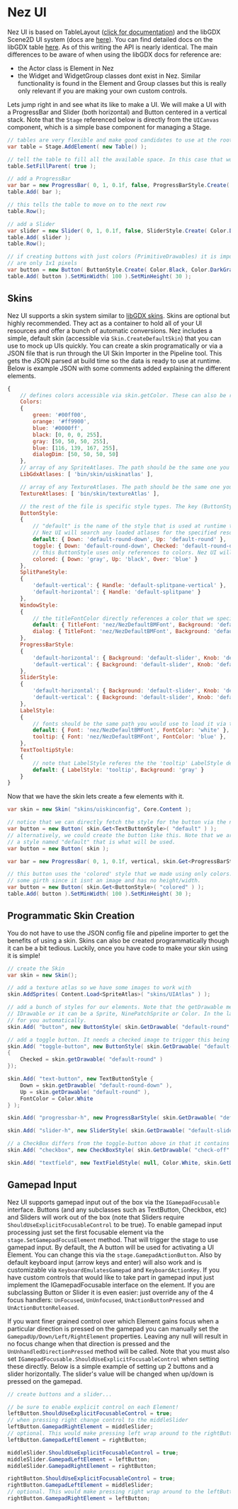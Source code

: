 Nez UI
============
Nez UI is based on TableLayout ([click for documentation](https://github.com/EsotericSoftware/tablelayout/blob/master/README.md)) and the libGDX Scene2D UI system (docs are [here](https://github.com/libgdx/libgdx/wiki/Scene2d.ui)). You can find detailed docs on the libGDX table [here](https://github.com/libgdx/libgdx/wiki/Table). As of this writing the API is nearly identical. The main differences to be aware of when using the libGDX docs for reference are:

- the Actor class is Element in Nez
- the Widget and WidgetGroup classes dont exist in Nez. Similar functionality is found in the Element and Group classes but this is really only relevant if you are making your own custom controls.


Lets jump right in and see what its like to make a UI. We will make a UI with a ProgressBar and Slider (both horizontal) and Button centered in a vertical stack. Note that the `Stage` referenced below is directly from the `UICanvas` component, which is a simple base component for managing a Stage.

```csharp
// tables are very flexible and make good candidates to use at the root of your UI. They work much like HTML tables but with more flexibility.
var table = Stage.AddElement( new Table() );

// tell the table to fill all the available space. In this case that would be the entire screen.
table.SetFillParent( true );

// add a ProgressBar
var bar = new ProgressBar( 0, 1, 0.1f, false, ProgressBarStyle.Create( Color.Black, Color.White ) );
table.Add( bar );

// this tells the table to move on to the next row
table.Row();

// add a Slider
var slider = new Slider( 0, 1, 0.1f, false, SliderStyle.Create( Color.DarkGray, Color.LightYellow ) );
table.Add( slider );
table.Row();

// if creating buttons with just colors (PrimitiveDrawables) it is important to explicitly set the minimum size since the colored textures created
// are only 1x1 pixels
var button = new Button( ButtonStyle.Create( Color.Black, Color.DarkGray, Color.Green ) );
table.Add( button ).SetMinWidth( 100 ).SetMinHeight( 30 );
```



## Skins
Nez UI supports a skin system similar to [libGDX skins](https://github.com/libgdx/libgdx/wiki/Skin). Skins are optional but highly recommended. They act as a container to hold all of your UI resources and offer a bunch of automatic conversions. Nez includes a simple, default skin (accessible via `Skin.CreateDefaultSkin`) that you can use to mock up UIs quickly. You can create a skin programatically or via a JSON file that is run through the UI Skin Importer in the Pipeline tool. This gets the JSON parsed at build time so the data is ready to use at runtime. Below is example JSON with some comments added explaining the different elements.

```javascript
{
	// defines colors accessible via skin.getColor. These can also be referenced in actual style definitions below
	Colors:
	{
		green: '#00ff00',
		orange: '#ff9900',
		blue: '#0000ff',
		black: [0, 0, 0, 255],
		gray: [50, 50, 50, 255],
		blue: [116, 139, 167, 255],
		dialogDim: [50, 50, 50, 50]
	},
	// array of any SpriteAtlases. The path should be the same one you would use to load it via the content system.
	LibGdxAtlases: [ 'bin/skin/uiskinatlas' ],

	// array of any TextureAtlases. The path should be the same one you would use to load it via the content system.
	TextureAtlases: [ 'bin/skin/textureAtlas' ],

	// the rest of the file is specific style types. The key (ButtonStyle here) is the exact class name from the UI element.
	ButtonStyle:
	{
		// "default" is the name of the style that is used at runtime to find it. Any font, color or IDrawable can be specified.
		// Nez UI will search any loaded atlases for the specified resource.
		default: { Down: 'default-round-down', Up: 'default-round' },
		toggle: { Down: 'default-round-down', Checked: 'default-round-down', Up: 'default-round' },
		// this ButtonStyle uses only references to colors. Nez UI will handle making appropriate resources at runtime for you.
		colored: { Down: 'gray', Up: 'black', Over: 'blue' }
	},
	SplitPaneStyle:
	{
		'default-vertical': { Handle: 'default-splitpane-vertical' },
		'default-horizontal': { Handle: 'default-splitpane' }
	},
	WindowStyle:
	{
		// the titleFontColor directly references a color that we specified above in the colors section
		default: { TitleFont: 'nez/NezDefaultBMFont', Background: 'default-window', TitleFontColor: 'white' },
		dialog: { TitleFont: 'nez/NezDefaultBMFont', Background: 'default-window', TitleFontColor: 'white', StageBackground: 'dialogDim' }
	},
	ProgressBarStyle:
	{
		'default-horizontal': { Background: 'default-slider', Knob: 'default-slider-knob' },
		'default-vertical': { Background: 'default-slider', Knob: 'default-round-large' }
	},
	SliderStyle:
	{
		'default-horizontal': { Background: 'default-slider', Knob: 'default-slider-knob' },
		'default-vertical': { Background: 'default-slider', Knob: 'default-round-large' }
	},
	LabelStyle:
	{
		// fonts should be the same path you would use to load it via the content system
		default: { Font: 'nez/NezDefaultBMFont', FontColor: 'white' },
		tooltip: { Font: 'nez/NezDefaultBMFont', FontColor: 'blue' },
	},
	TextTooltipStyle:
	{
		// note that LabelStyle referes the the 'tooltip' LabelStyle defined above
		default: { LabelStyle: 'tooltip', Background: 'gray' }
	}
}
```

Now that we have the skin lets create a few elements with it.

```csharp
var skin = new Skin( "skins/uiskinconfig", Core.Content );

// notice that we can directly fetch the style for the button via the name we specified in the JSON
var button = new Button( skin.Get<TextButtonStyle>( "default" ) );
// alternatively, we could create the button like this. Note that we are just giving it the skin so as long as there is
// a style named "default" that is what will be used.
var button = new Button( skin );

var bar = new ProgressBar( 0, 1, 0.1f, vertical, skin.Get<ProgressBarStyle>( "default-vertical" ) );

// this button uses the 'colored' style that we made using only colors. We have to remember to give it
// some girth since it isnt an image and has no height/width.
var button = new Button( skin.Get<ButtonStyle>( "colored" ) );
table.Add( button ).SetMinWidth( 100 ).SetMinHeight( 30 );
```


## Programmatic Skin Creation
You do not have to use the JSON config file and pipeline importer to get the benefits of using a skin. Skins can also be created programmatically though it can be a bit tedious. Luckily, once you have code to make your skin using it is simple!


```csharp
// create the Skin
var skin = new Skin();

// add a texture atlas so we have some images to work with
skin.AddSprites( Content.Load<SpriteAtlas>( "skins/UIAtlas" ) );

// add a bunch of styles for our elements. Note that the getDrawable method is very flexible. The name passed to it can be any type of
// IDrawable or it can be a Sprite, NinePatchSprite or Color. In the latter case Skin will create and manage the IDrawable
// for you automatically.
skin.Add( "button", new ButtonStyle( skin.GetDrawable( "default-round" ), skin.GetDrawable( "default-round-down" ), null ) );

// add a toggle button. It needs a checked image to trigger this being a two state button.
skin.Add( "toggle-button", new ButtonStyle( skin.GetDrawable( "default-round-down" ), skin.GetDrawable( "default-round-down" ), null )
{
	Checked = skin.getDrawable( "default-round" )
});

skin.Add( "text-button", new TextButtonStyle {
	Down = skin.getDrawable( "default-round-down" ),
	Up = skin.getDrawable( "default-round" ),
	FontColor = Color.White
} );

skin.Add( "progressbar-h", new ProgressBarStyle( skin.GetDrawable( "default-slider" ), skin.GetDrawable( "default-slider-knob" ) ) );

skin.Add( "slider-h", new SliderStyle( skin.GetDrawable( "default-slider" ), skin.GetDrawable( "default-slider-knob" ) ) );

// a CheckBox differs from the toggle-button above in that it contains text next to the box
skin.Add( "checkbox", new CheckBoxStyle( skin.GetDrawable( "check-off" ), skin.GetDrawable( "check-on" ), null, Color.White ) );

skin.Add( "textfield", new TextFieldStyle( null, Color.White, skin.GetDrawable( "cursor" ), skin.GetDrawable( "selection" ), skin.GetDrawable( "textfield" ) )
```


## Gamepad Input
Nez UI supports gamepad input out of the box via the `IGamepadFocusable` interface. Buttons (and any subclasses such as TextButton, Checkbox, etc) and Sliders will work out of the box (note that Sliders require `ShouldUseExplicitFocusableControl` to be true). To enable gamepad input processing just set the first focusable element via the `stage.SetGamepadFocusElement` method. That will trigger the stage to use gamepad input. By default, the A button will be used for activating a UI Element. You can change this via the `stage.GamepadActionButton`. Also by default keyboard input (arrow keys and enter) will also work and is customizable via `KeyboardEmulatesGamepad` and `KeyboardActionKey`. If you have custom controls that would like to take part in gamepad input just implement the IGamepadFocusable interface on the element. If you are subclassing Button or Slider it is even easier: just override any of the 4 focus handlers: `UnFocused`, `UnUnfocused`, `UnActionButtonPressed` and `UnActionButtonReleased`.

If you want finer grained control over which Element gains focus when a particular direction is pressed on the gamepad you can manually set the `GamepadUp/Down/Left/RightElement` properties. Leaving any null will result in no focus change when that direction is pressed and the `UnUnhandledDirectionPressed` method will be called. Note that you must also set `IGamepadFocusable.ShouldUseExplicitFocusableControl` when setting these directly. Below is a simple example of setting up 2 buttons and a slider horizontally. The slider's value will be changed when up/down is pressed on the gamepad.


```csharp
// create buttons and a slider...

// be sure to enable explicit control on each Element!
leftButton.ShouldUseExplicitFocusableControl = true;
// when pressing right change control to the middleSlider
leftButton.GamepadRightElement = middleSlider;
// optional. This would make pressing left wrap around to the rightButton
leftButton.GamepadLeftElement = rightButton;

middleSlider.ShouldUseExplicitFocusableControl = true;
middleSlider.GamepadLeftElement = leftButton;
middleSlider.GamepadRightElement = rightButton;

rightButton.ShouldUseExplicitFocusableControl = true;
rightButton.GamepadLeftElement = middleSlider;
// optional. This would make pressing right wrap around to the leftButton
rightButton.GamepadRightElement = leftButton;

```
